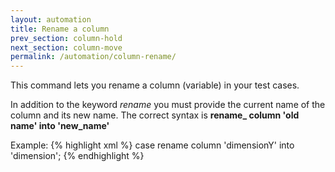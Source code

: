 ```yaml
---
layout: automation
title: Rename a column
prev_section: column-hold
next_section: column-move
permalink: /automation/column-rename/
---
```

This command lets you rename a column (variable) in your test cases.

In addition to the keyword *rename* you must provide the current name of the column and its new name. The correct syntax is **rename_ column 'old name' into 'new_name'**

Example:
{% highlight xml %}
case rename column 'dimensionY' into 'dimension';
{% endhighlight %}

